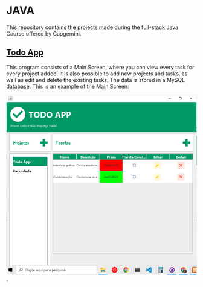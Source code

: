 # JAVA

This repository contains the projects made during the full-stack Java Course offered by Capgemini.

## [Todo App]()

This program consists of a Main Screen, where you can view every task for every project added.
It is also possible to add new projects and tasks, as well as edit and delete the existing tasks.
The data is stored in a MySQL database.
This is an example of the Main Screen:

![main screen](MainScreen.png "main screen").
